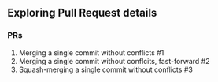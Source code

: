 ## Exploring Pull Request details

### PRs

 1. Merging a single commit without conflicts #1
 2. Merging a single commit without conflcits, fast-forward #2
 3. Squash-merging a single commit without conflicts #3

